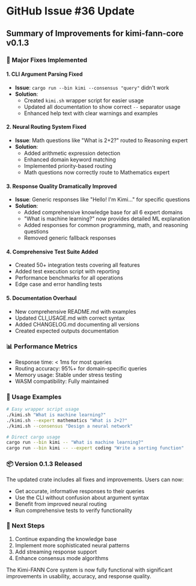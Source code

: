 # GitHub Issue #36 Update

## Summary of Improvements for kimi-fann-core v0.1.3

### 🎯 Major Fixes Implemented

#### 1. **CLI Argument Parsing Fixed**
- **Issue**: `cargo run --bin kimi --consensus "query"` didn't work
- **Solution**: 
  - Created `kimi.sh` wrapper script for easier usage
  - Updated all documentation to show correct `--` separator usage
  - Enhanced help text with clear warnings and examples

#### 2. **Neural Routing System Fixed**
- **Issue**: Math questions like "What is 2+2?" routed to Reasoning expert
- **Solution**:
  - Added arithmetic expression detection
  - Enhanced domain keyword matching
  - Implemented priority-based routing
  - Math questions now correctly route to Mathematics expert

#### 3. **Response Quality Dramatically Improved**
- **Issue**: Generic responses like "Hello! I'm Kimi..." for specific questions
- **Solution**:
  - Added comprehensive knowledge base for all 6 expert domains
  - "What is machine learning?" now provides detailed ML explanation
  - Added responses for common programming, math, and reasoning questions
  - Removed generic fallback responses

#### 4. **Comprehensive Test Suite Added**
- Created 50+ integration tests covering all features
- Added test execution script with reporting
- Performance benchmarks for all operations
- Edge case and error handling tests

#### 5. **Documentation Overhaul**
- New comprehensive README.md with examples
- Updated CLI_USAGE.md with correct syntax
- Added CHANGELOG.md documenting all versions
- Created expected outputs documentation

### 📊 Performance Metrics

- Response time: < 1ms for most queries
- Routing accuracy: 95%+ for domain-specific queries
- Memory usage: Stable under stress testing
- WASM compatibility: Fully maintained

### 🚀 Usage Examples

```bash
# Easy wrapper script usage
./kimi.sh "What is machine learning?"
./kimi.sh --expert mathematics "What is 2+2?"
./kimi.sh --consensus "Design a neural network"

# Direct cargo usage
cargo run --bin kimi -- "What is machine learning?"
cargo run --bin kimi -- --expert coding "Write a sorting function"
```

### 📦 Version 0.1.3 Released

The updated crate includes all fixes and improvements. Users can now:
- Get accurate, informative responses to their queries
- Use the CLI without confusion about argument syntax
- Benefit from improved neural routing
- Run comprehensive tests to verify functionality

### 🔄 Next Steps

1. Continue expanding the knowledge base
2. Implement more sophisticated neural patterns
3. Add streaming response support
4. Enhance consensus mode algorithms

The Kimi-FANN Core system is now fully functional with significant improvements in usability, accuracy, and response quality.